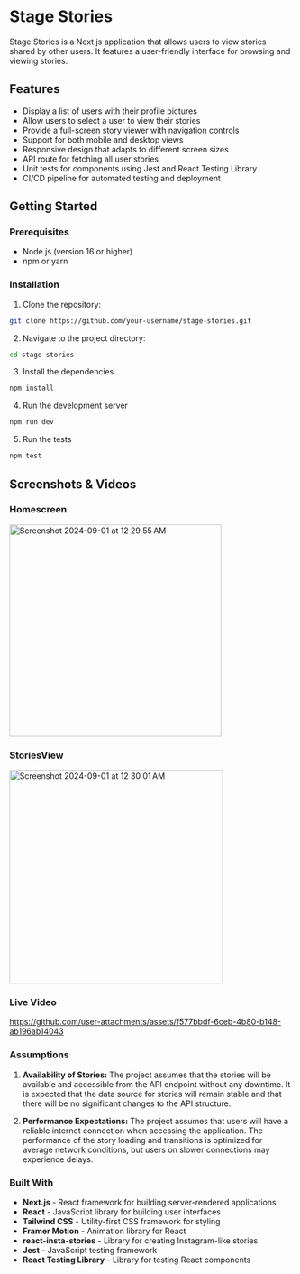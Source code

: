 # Stage Stories

Stage Stories is a Next.js application that allows users to view stories shared by other users. It features a user-friendly interface for browsing and viewing stories.

## Features

- Display a list of users with their profile pictures
- Allow users to select a user to view their stories
- Provide a full-screen story viewer with navigation controls
- Support for both mobile and desktop views
- Responsive design that adapts to different screen sizes
- API route for fetching all user stories
- Unit tests for components using Jest and React Testing Library
- CI/CD pipeline for automated testing and deployment

## Getting Started

### Prerequisites

- Node.js (version 16 or higher)
- npm or yarn

### Installation

1. Clone the repository:

```bash
git clone https://github.com/your-username/stage-stories.git
```

2. Navigate to the project directory:

```bash
cd stage-stories
```

3. Install the dependencies
```bash
npm install
```

4. Run the development server
```bash
npm run dev
```

5. Run the tests
```bash
npm test
```

## Screenshots & Videos

### Homescreen
<img width="376" alt="Screenshot 2024-09-01 at 12 29 55 AM" src="https://github.com/user-attachments/assets/ebf51203-823f-4160-b3e9-de7c3528e116">

### StoriesView
<img width="379" alt="Screenshot 2024-09-01 at 12 30 01 AM" src="https://github.com/user-attachments/assets/dfe54ada-e315-44ae-b840-6191b45b5d41">

### Live Video
https://github.com/user-attachments/assets/f577bbdf-6ceb-4b80-b148-ab196ab14043


### Assumptions
1. **Availability of Stories:** 
The project assumes that the stories will be available and accessible from the API endpoint without any downtime. It is expected that the data source for stories will remain stable and that there will be no significant changes to the API structure.

2. **Performance Expectations:**
The project assumes that users will have a reliable internet connection when accessing the application. The performance of the story loading and transitions is optimized for average network conditions, but users on slower connections may experience delays.

### Built With
- **Next.js** - React framework for building server-rendered applications
- **React** - JavaScript library for building user interfaces
- **Tailwind CSS** - Utility-first CSS framework for styling
- **Framer Motion** - Animation library for React
- **react-insta-stories** - Library for creating Instagram-like stories
- **Jest** - JavaScript testing framework
- **React Testing Library** - Library for testing React components

